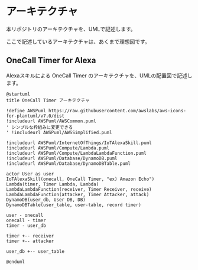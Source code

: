 # アーキテクチャ

本リポジトリのアーキテクチャを、UMLで記述します。

ここで記述しているアーキテクチャは、あくまで理想図です。



## OneCall Timer for Alexa

Alexaスキルによる OneCall Timer のアーキテクチャを、UMLの配置図で記述します。

```puml
@startuml
title OneCall Timer アーキテクチャ

!define AWSPuml https://raw.githubusercontent.com/awslabs/aws-icons-for-plantuml/v7.0/dist
!includeurl AWSPuml/AWSCommon.puml
' シンプルな枠組みに変更できる
' !includeurl AWSPuml/AWSSimplified.puml

!includeurl AWSPuml/InternetOfThings/IoTAlexaSkill.puml
!includeurl AWSPuml/Compute/Lambda.puml
!includeurl AWSPuml/Compute/LambdaLambdaFunction.puml
!includeurl AWSPuml/Database/DynamoDB.puml
!includeurl AWSPuml/Database/DynamoDBTable.puml

actor User as user
IoTAlexaSkill(onecall, OneCall Timer, "ex) Amazon Echo")
Lambda(timer, Timer Lambda, Lambda)
LambdaLambdaFunction(receiver, Timer Receiver, receive)
LambdaLambdaFunction(attacker, Timer Attacker, attack)
DynamoDB(user_db, User DB, DB)
DynamoDBTable(user_table, user-table, record timer)

user - onecall
onecall - timer
timer - user_db

timer +-- receiver
timer +-- attacker

user_db +-- user_table

@enduml
```
